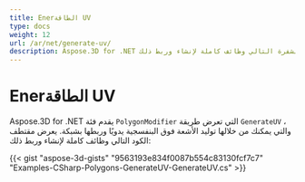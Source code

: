 ```yaml
---
title: Enerالطاقة UV
type: docs
weight: 12
url: /ar/net/generate-uv/
description: Aspose.3D for .NET تقدم فئة بوليغونومديفيير التي تكشف عن طريقة التوليد ، والتي يمكنك من خلالها توليد الأشعة فوق البنفسجية يدويًا وربطها بالشبكة. يعرض مقتطف الشفرة التالي وظائف كاملة لإنشاء وربط ذلك.
---
```

#  **Enerالطاقة UV**
Aspose.3D for .NET يقدم فئة `PolygonModifier` التي تعرض طريقة `GenerateUV` ، والتي يمكنك من خلالها توليد الأشعة فوق البنفسجية يدويًا وربطها بشبكة. يعرض مقتطف الكود التالي وظائف كاملة لإنشاء وربط ذلك:



{{< gist "aspose-3d-gists" "9563193e834f0087b554c83130fcf7c7" "Examples-CSharp-Polygons-GenerateUV-GenerateUV.cs" >}}
